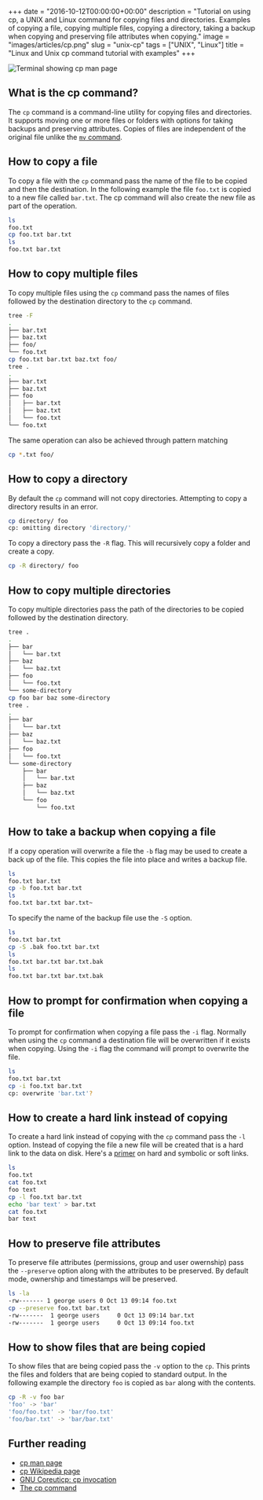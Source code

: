 +++
date = "2016-10-12T00:00:00+00:00"
description = "Tutorial on using cp, a UNIX and Linux command for copying files and directories. Examples of copying a file, copying multiple files, copying a directory, taking a backup when copying and preserving file attributes when copying."
image = "images/articles/cp.png"
slug = "unix-cp"
tags = ["UNIX", "Linux"]
title = "Linux and Unix cp command tutorial with examples"
+++

![Terminal showing cp man page][2]

## What is the cp command?

The `cp` command is a command-line utility for copying files and directories. It
supports moving one or more files or folders with options for taking backups and
preserving attributes. Copies of files are independent of the original file
unlike the [`mv` command][6].

## How to copy a file

To copy a file with the `cp` command pass the name of the file to be copied and
then the destination. In the following example the file `foo.txt` is copied to a
new file called `bar.txt`. The cp command will also create the new file as part
of the operation.

```sh
ls
foo.txt
cp foo.txt bar.txt
ls
foo.txt bar.txt
```

## How to copy multiple files

To copy multiple files using the `cp` command pass the names of files followed
by the destination directory to the `cp` command.

```sh
tree -F
.
├── bar.txt
├── baz.txt
├── foo/
└── foo.txt
cp foo.txt bar.txt baz.txt foo/
tree .
.
├── bar.txt
├── baz.txt
├── foo
│   ├── bar.txt
│   ├── baz.txt
│   └── foo.txt
└── foo.txt
```

The same operation can also be achieved through pattern matching

```sh
cp *.txt foo/
```

## How to copy a directory

By default the `cp` command will not copy directories. Attempting to copy a
directory results in an error.

```sh
cp directory/ foo
cp: omitting directory 'directory/'
```

To copy a directory pass the `-R` flag. This will recursively copy a folder and
create a copy.

```sh
cp -R directory/ foo
```

## How to copy multiple directories

To copy multiple directories pass the path of the directories to be copied
followed by the destination directory.

```sh
tree .
.
├── bar
│   └── bar.txt
├── baz
│   └── baz.txt
├── foo
│   └── foo.txt
└── some-directory
cp foo bar baz some-directory
tree .
.
├── bar
│   └── bar.txt
├── baz
│   └── baz.txt
├── foo
│   └── foo.txt
└── some-directory
    ├── bar
    │   └── bar.txt
    ├── baz
    │   └── baz.txt
    └── foo
        └── foo.txt
```

## How to take a backup when copying a file

If a copy operation will overwrite a file the `-b` flag may be used to create a
back up of the file. This copies the file into place and writes a backup file.

```sh
ls
foo.txt bar.txt
cp -b foo.txt bar.txt
ls
foo.txt bar.txt bar.txt~
```

To specify the name of the backup file use the `-S` option.

```sh
ls
foo.txt bar.txt
cp -S .bak foo.txt bar.txt
ls
foo.txt bar.txt bar.txt.bak
ls
foo.txt bar.txt bar.txt.bak
```

## How to prompt for confirmation when copying a file

To prompt for confirmation when copying a file pass the `-i` flag. Normally when
using the `cp` command a destination file will be overwritten if it exists when
copying. Using the `-i` flag the command will prompt to overwrite the file.

```sh
ls
foo.txt bar.txt
cp -i foo.txt bar.txt
cp: overwrite 'bar.txt'?
```

## How to create a hard link instead of copying

To create a hard link instead of copying with the `cp` command pass the `-l`
option. Instead of copying the file a new file will be created that is a hard
link to the data on disk. Here's a [primer][7] on hard and symbolic or soft
links.

```sh
ls
foo.txt
cat foo.txt
foo text
cp -l foo.txt bar.txt
echo 'bar text' > bar.txt
cat foo.txt
bar text
```

## How to preserve file attributes

To preserve file attributes (permissions, group and user owernship) pass the
`--preserve` option along with the attributes to be preserved. By default mode,
ownership and timestamps will be preserved.

```sh
ls -la
-rw------- 1 george users 0 Oct 13 09:14 foo.txt
cp --preserve foo.txt bar.txt
-rw-------  1 george users     0 Oct 13 09:14 bar.txt
-rw-------  1 george users     0 Oct 13 09:14 foo.txt
```

## How to show files that are being copied

To show files that are being copied pass the `-v` option to the `cp`. This
prints the files and folders that are being copied to standard output. In the
following example the directory `foo` is copied as `bar` along with the
contents.

```sh
cp -R -v foo bar
'foo' -> 'bar'
'foo/foo.txt' -> 'bar/foo.txt'
'foo/bar.txt' -> 'bar/bar.txt'
```

## Further reading

- [cp man page][1]
- [cp Wikipedia page][3]
- [GNU Coreuticp: cp invocation][4]
- [The cp command][5]

[1]: http://linux.die.net/man/1/cp
[2]: /images/articles/cp.webp "Linux and Unix cp command"
[3]: https://en.wikipedia.org/wiki/Cp_(Unix)
[4]: https://www.gnu.org/software/coreutils/manual/html_node/cp-invocation.html
[5]: http://linfo.org/cp.html
[6]: https://shapeshed.com/unix-mv/
[7]:
  https://shapeshed.com/unix-ln/#what-is-the-difference-between-a-hard-and-symbolic-link
